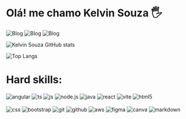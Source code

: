 # Olá! me chamo Kelvin Souza 🖐

![Blog](https://img.shields.io/badge/Desenvolvedor-FullStack-0071C5?style=for-the-badge&logoColor=white) 
![Blog](https://img.shields.io/badge/Desenvolvedor-FrontEnd-0071C5?style=for-the-badge&logoColor=white) 
![Blog](https://img.shields.io/badge/Designer-UX/UI-0071C5?style=for-the-badge&logoColor=white)

![Kelvin Souza GitHub stats](https://github-readme-stats.vercel.app/api?username=kelvinsouza2014&show_icons=true&theme=transparent)

![Top Langs](https://github-readme-stats.vercel.app/api/top-langs/?username=kelvinsouza2014&layout=compact&theme=transparent)


# Hard skills:
<div style="display: inline_block">
    <img align="center" alt="angular" src="https://img.shields.io/badge/Angular-DC0031?style=for-the-badge&logo=angular&logoColor=white"/>
    <img align="center" alt="ts" src="https://img.shields.io/badge/TypeScript-3074BF?style=for-the-badge&logo=typescript&logoColor=white"/>
    <img align="center" alt="js" src="https://img.shields.io/badge/JavaScript-F7DF1E?style=for-the-badge&logo=javascript&logoColor=black"/>
    <img align="center" alt="node.js" src="https://img.shields.io/badge/Node.Js-018233?style=for-the-badge&logo=node.js&logoColor=white"/>
    <img align="center" alt="java" src="https://img.shields.io/badge/Java-c32f39?style=for-the-badge&logo=openjdk&logoColor=white"/>
    <img align="center" alt="react" src="https://img.shields.io/badge/React-79d8f6?style=for-the-badge&logo=react&logoColor=black"/>
    <img align="center" alt="vite" src="https://img.shields.io/badge/Vite-BC33FD?style=for-the-badge&logo=vite&logoColor=FFFE20"/>
    <img align="center" alt="html5" src="https://img.shields.io/badge/HTML5-E34F26?style=for-the-badge&logo=html5&logoColor=white"/>    
</div>

<br>

<div style="display: inline_block">
    <img align="center" alt="css" src="https://img.shields.io/badge/CSS3-1572B6?style=for-the-badge&logo=css3&logoColor=white"/>
    <img align="center" alt="bootstrap" src="https://img.shields.io/badge/Bootstrap-6A0FED?style=for-the-badge&logo=bootstrap&logoColor=white"/>
    <img align="center" alt="git" src="https://img.shields.io/badge/Git-E84E31?style=for-the-badge&logo=git&logoColor=white"/>
    <img align="center" alt="github" src="https://img.shields.io/badge/GitHub-1A1E22?style=for-the-badge&logo=github&logoColor=white"/>
    <img align="center" alt="aws" src="https://img.shields.io/badge/Aws-e58910?style=for-the-badge&logo=aws&logoColor=F69413"/>
    <img align="center" alt="figma" src="https://img.shields.io/badge/Figma-9D56F7?style=for-the-badge&logo=figma&logoColor=white"/>
    <img align="center" alt="canva" src="https://img.shields.io/badge/Canva-3A5CEB?style=for-the-badge&logo=canva&logoColor=white"/>
    <img align="center" alt="markdown" src="https://img.shields.io/badge/Markdown-403d3d?style=for-the-badge&logo=markdown&logoColor=white"/>
</div>
